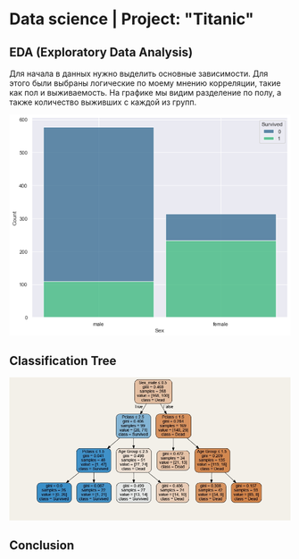 # Data science | Project: "Titanic"

## EDA (Exploratory Data Analysis)
Для начала в данных нужно выделить основные зависимости. Для этого были выбраны логические по моему мнению корреляции, такие как пол и выживаемость. На графике мы видим разделение по полу, а также количество выживших с каждой из групп.


![alt text](https://github.com/Aettio/DS_Project_Titanic/blob/main/Images/Выжившие_по_полу.png)

## Classification Tree


![alt text](https://github.com/Aettio/DS_Project_Titanic/blob/main/Images/Classification_Tree.jpg)


## Conclusion
